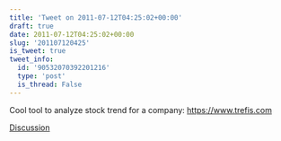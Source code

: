 ```yaml
---
title: 'Tweet on 2011-07-12T04:25:02+00:00'
draft: true
date: 2011-07-12T04:25:02+00:00
slug: '201107120425'
is_tweet: true
tweet_info:
  id: '90532070392201216'
  type: 'post'
  is_thread: False
---
```




Cool tool to analyze stock trend for a company: <https://www.trefis.com>

[Discussion](https://x.com/sytelus/status/90532070392201216)
